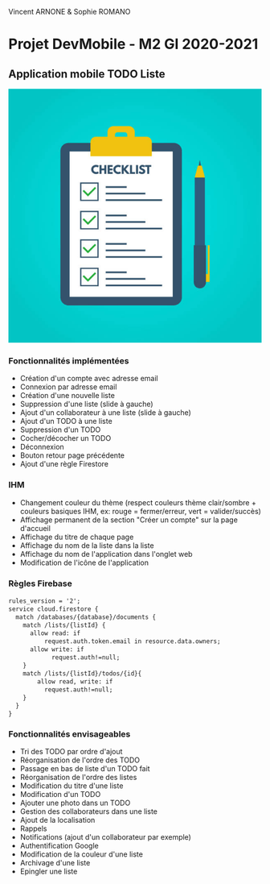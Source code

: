 Vincent ARNONE & Sophie ROMANO

# Projet DevMobile - M2 GI 2020-2021
## Application mobile TODO Liste

![checklist](/src/assets/checklist.jpg "image checklist")

### Fonctionnalités implémentées
* Création d'un compte avec adresse email
* Connexion par adresse email
* Création d'une nouvelle liste
* Suppression d'une liste (slide à gauche)
* Ajout d'un collaborateur à une liste (slide à gauche)
* Ajout d'un TODO à une liste
* Suppression d'un TODO
* Cocher/décocher un TODO
* Déconnexion
* Bouton retour page précédente
* Ajout d'une règle Firestore

### IHM
* Changement couleur du thème (respect couleurs thème clair/sombre + couleurs basiques IHM, ex: rouge = fermer/erreur, vert = valider/succès)
* Affichage permanent de la section "Créer un compte" sur la page d'accueil
* Affichage du titre de chaque page
* Affichage du nom de la liste dans la liste
* Affichage du nom de l'application dans l'onglet web
* Modification de l'icône de l'application

### Règles Firebase
```
rules_version = '2';
service cloud.firestore {
  match /databases/{database}/documents {
    match /lists/{listId} {
      allow read: if
          request.auth.token.email in resource.data.owners;
      allow write: if
      		request.auth!=null;
    }
    match /lists/{listId}/todos/{id}{
    	allow read, write: if
          request.auth!=null;
    }
  }
}
```

### Fonctionnalités envisageables
* Tri des TODO par ordre d'ajout
* Réorganisation de l'ordre des TODO
* Passage en bas de liste d'un TODO fait
* Réorganisation de l'ordre des listes
* Modification du titre d'une liste
* Modification d'un TODO
* Ajouter une photo dans un TODO
* Gestion des collaborateurs dans une liste
* Ajout de la localisation
* Rappels
* Notifications (ajout d'un collaborateur par exemple)
* Authentification Google
* Modification de la couleur d'une liste
* Archivage d'une liste
* Epingler une liste
